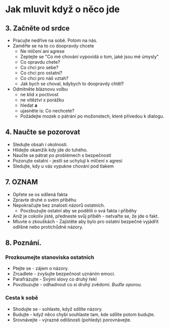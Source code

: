 # Jak mluvit když o něco jde

## 3. Začněte od srdce
* Pracujte nedříve na sobě. Potom na nás.
* Zaměřte se na to co doopravdy chcete
  * Ne mlčení ani agrese
  * Zeptejte se "Co mé chování vypovídá o tom, jaké jsou mé úmysly"
  * Co opravdu chete?
  * Co chci pro sebe?
  * Co chci pro ostatní?
  * Co chci pro náš vztah?
  * Jak bych se choval, kdybych to doopravdy chtěl?
* Odmítněte bláznovu volbu
  * ne klid x poctivost
  * ne vítěztví x porážku
  * hledat __a__
  * ujasněte is: Co nechcete?
  * Požádejte mozek o pátrání po možonstech, které přivedou k dialogu.

## 4. Naučte se pozorovat
 * Sledujte obsah i okolnosti.
 * Hlídejte okamžik kdy jde do tuhého.
 * Naučte se pátrat po problémech s bezpečností
 * Pozorujte ostatní - jestli se uchylují k mlčení x agresi
 * Sledujte, kdy u vás vypukne  chování pod tlakem

## 7. OZNAM
 * Opřete se os sdílená fakta
 * Zpravte druhé o svém příběhu
 * Nepokračujte bez znalosti názorů ostatních.
   * Povzbuzujte ostatní aby se podělili o svá fakta i příběhy
 * Aniž je cokoliv jisté, předneste svůj příběh - netvařte se, že jde o fakt.
 * Mluvte o zkouškách - Zajistěte aby bylo pro ostatní bezpečné vyjádřit odlišné nebo protichůdné názory.

## 8. Poznání.
### Prozkoumejte stanoviska ostatních
 * Ptejte se - zájem o názory.
 * Zrcadlete - zvyšujte bezpečnost uznáním emocí.
 * Parafrázujte - Svými slovy co druhý řekl
 * Povzbuzujte - odhadnout co si druhý zvědomí. *Buďte oporou.*

### Cesta k sobě
  * Shodujte se - sohlaste, když sdílíte názory.
  * Budujte - když něco chybí souhlaste tam, kde sdílíte potom budujte.
  * Srovnávejte - výrazné odlišnosti (pohledy) porovnávejte.
